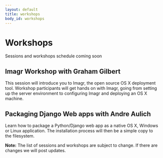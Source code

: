 ```yaml
---
layout: default
title: workshops
body_id: workshops
---
```


# Workshops

<p class="lead">

Sessions and workshops schedule coming soon

</p>

<p>
<h2>Imagr Workshop with Graham Gilbert</h2>
</p>
This session will introduce you to Imagr, the open source OS X deployment tool. Workshop participants will get hands on with Imagr, going from setting up the server environment to configuring Imagr and deploying an OS X machine. 
<p>
<h2>Packaging Django Web apps with Andre Aulich</h2>
</p>
<p>
Learn how to package a Python/Django web app as a native OS X, Windows or Linux application. The installation process will then be a simple copy to the filesystem.
</p>

<b>Note:</b> The list of sessions and workshops are subject to change. If there are changes we will post updates.
